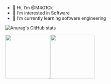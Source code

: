 - 👋 Hi, I’m @M4G1Ck
- 👀 I’m interested in Software
- 🌱 I’m currently learning software engineering


![Anurag's GitHub stats](https://github-readme-stats.vercel.app/api?username=M4G1Ck&theme=jolly&show_icons=true)
<br>

<a href="https://github.com/marcosbarker/barkerDexPokeAPI">
  <img height="140px" src="https://github-readme-stats.vercel.app/api/pin/?username=M4G1Ck&repo=serratec&theme=jolly" />
</a>  
<a href="https://github.com/marcosbarker/barkerDexPokeAPI">
  <img height="140px" src="https://github-readme-stats.vercel.app/api/pin/?username=M4G1Ck&repo=zeromonMarketPlace&theme=jolly" />
</a>  
